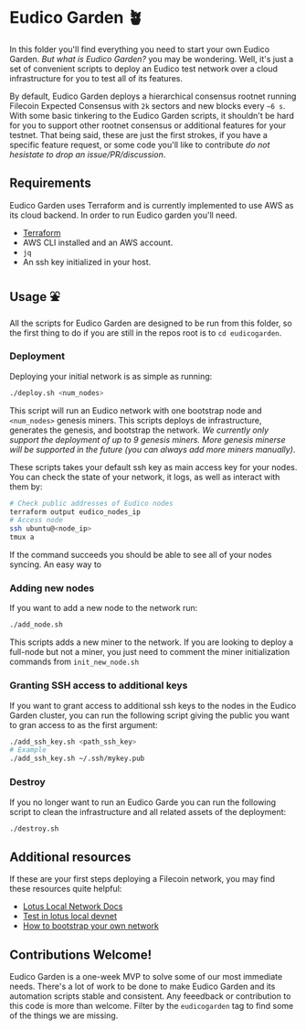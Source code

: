# Eudico Garden 🪴
In this folder you'll find everything you need to start your own Eudico Garden. _But what is Eudico Garden?_ you may be wondering. Well, it's just a set of convenient scripts to deploy an Eudico test network over a cloud infrastructure for you to test all of its features.

By default, Eudico Garden deploys a hierarchical consensus rootnet running Filecoin Expected Consensus with
`2k` sectors and new blocks every `~6 s`. With some basic tinkering to the Eudico Garden scripts, it shouldn't be 
hard for you to support other rootnet consensus or additional features for your testnet.
That being said, these are just the first strokes, if you have a specific feature request, or some code you'll like to contribute
_do not hesistate to drop an issue/PR/discussion_.

## Requirements
Eudico Garden uses Terraform and is currently implemented to use AWS as its cloud backend. In order to run Eudico garden
you'll need.
- [Terraform](https://learn.hashicorp.com/tutorials/terraform/install-cli)
- AWS CLI installed and an AWS account.
- `jq`
- An ssh key initialized in your host.

## Usage ⛲
All the scripts for Eudico Garden are designed to be run from this folder, so the first thing to do if you are still in the repos
root is to `cd eudicogarden`.

### Deployment 
Deploying your initial network is as simple as running:
```bash
./deploy.sh <num_nodes>
``` 
This script will run an Eudico network with one bootstrap node and `<num_nodes>` genesis miners. This scripts deploys de infrastructure,
generates the genesis, and bootstrap the network. _We currently only support
the deployment of up to 9 genesis miners. More genesis minerse will be supported in the future (you can always add more miners
manually)_.

These scripts takes your default ssh key as main access key for your nodes. You can check the state of your network, it logs,
as well as interact with them by:
```bash
# Check public addresses of Eudico nodes
terraform output eudico_nodes_ip
# Access node
ssh ubuntu@<node_ip>
tmux a
```
If the command succeeds you should be able to see all of your nodes syncing. An easy way to 

### Adding new nodes
If you want to add a new node to the network run:
```bash
./add_node.sh
```
This scripts adds a new miner to the network. If you are looking to deploy a full-node but not a miner,
you just need to comment the miner initialization commands from `init_new_node.sh`

### Granting SSH access to additional keys
If you want to grant access to additional ssh keys to the nodes in the Eudico Garden cluster,
you can run the following script giving the public you want to gran access to as the first argument:
```bash
./add_ssh_key.sh <path_ssh_key>
# Example
./add_ssh_key.sh ~/.ssh/mykey.pub
```

### Destroy
If you no longer want to run an Eudico Garde you can run the following script to clean the infrastructure
and all related assets of the deployment:
```bash
./destroy.sh
```

## Additional resources
If these are your first steps deploying a Filecoin network, you may find these resources quite helpful:
- [Lotus Local Network Docs](https://lotus.filecoin.io/developers/local-network/)
- [Test in lotus local devnet](https://www.notion.so/pl-strflt/Test-in-lotus-local-devnet-08618dac5bb54d00837c6dabf08913b8)
- [How to bootstrap your own network](https://www.notion.so/pl-strflt/PUBLIC-How-to-bootstrap-your-own-network-e072ff97f0bb4906930b809b630eddd0#ebfc402c7eac47c9a2a0a96b5a1da7f4)

## Contributions Welcome!
Eudico Garden is a one-week MVP to solve some of our most immediate needs. There's a lot of work to
be done to make Eudico Garden and its automation scripts stable and consistent. Any feeedback or contribution
to this code is more than welcome. Filter by the `eudicogarden` tag to find some of the things we are missing.
